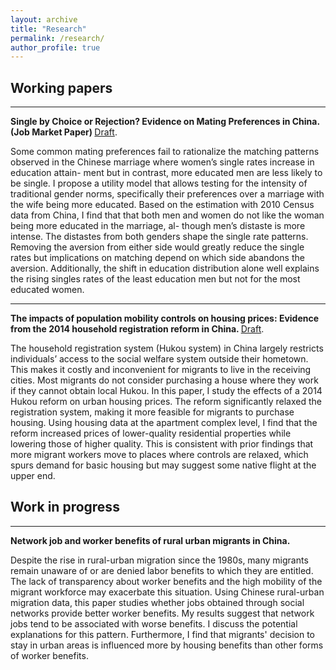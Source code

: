 ```yaml
---
layout: archive
title: "Research"
permalink: /research/
author_profile: true
---
```


Working papers
------
***
<b>Single by Choice or Rejection? Evidence on Mating Preferences in China. (Job Market Paper) </b> [Draft](https://xuchaogao.github.io/files/matching_draft.pdf).

Some common mating preferences fail to rationalize the matching patterns observed in the Chinese marriage where women’s single rates increase in education attain- ment but in contrast, more educated men are less likely to be single. I propose a utility model that allows testing for the intensity of traditional gender norms, specifically their preferences over a marriage with the wife being more educated. Based on the estimation with 2010 Census data from China, I find that that both men and women do not like the woman being more educated in the marriage, al- though men’s distaste is more intense. The distastes from both genders shape the single rate patterns. Removing the aversion from either side would greatly reduce the single rates but implications on matching depend on which side abandons the aversion. Additionally, the shift in education distribution alone well explains the rising singles rates of the least education men but not for the most educated women.

***
<b> The impacts of population mobility controls on housing prices: Evidence from the 2014
household registration reform in China. </b> [Draft](https://xuchaogao.github.io/files/reform.pdf).

The household registration system (Hukou system) in China largely restricts individuals’ access to the social welfare system outside their hometown. This makes it costly and inconvenient for migrants to live in the receiving cities. Most migrants do not consider purchasing a house where they work if they cannot obtain local Hukou. In this paper, I study the effects of a 2014 Hukou reform on urban housing prices. The reform significantly relaxed the registration system, making it more feasible for migrants to purchase housing. Using housing data at the apartment complex level, I find that the reform increased prices of lower-quality residential properties while lowering those of higher quality. This is consistent with prior findings that more migrant workers move to places where controls are relaxed, which spurs demand for basic housing but may suggest some native flight at the upper end.


Work in progress
------

***

<b> Network job and worker benefits of rural urban migrants in China.</b>

Despite the rise in rural-urban migration since the 1980s, many migrants remain unaware of or are denied labor benefits to which they are entitled. The lack of transparency about worker benefits and the high mobility of the migrant workforce may exacerbate this situation. Using Chinese rural-urban migration data, this paper studies whether jobs obtained through social networks provide better worker benefits. My results suggest that network jobs tend to be associated with worse benefits. I discuss the potential explanations for this pattern. Furthermore, I find that migrants' decision to stay in urban areas is influenced more by housing benefits than other forms of worker benefits.
